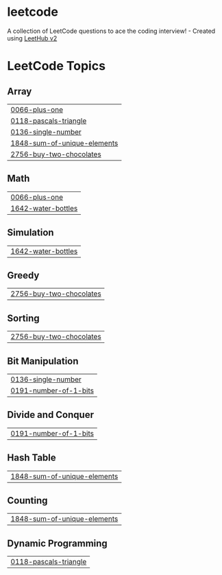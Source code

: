 # leetcode
A collection of LeetCode questions to ace the coding interview! - Created using [LeetHub v2](https://github.com/arunbhardwaj/LeetHub-2.0)

<!---LeetCode Topics Start-->
# LeetCode Topics
## Array
|  |
| ------- |
| [0066-plus-one](https://github.com/Adhilllllllll/leetcode/tree/master/0066-plus-one) |
| [0118-pascals-triangle](https://github.com/Adhilllllllll/leetcode/tree/master/0118-pascals-triangle) |
| [0136-single-number](https://github.com/Adhilllllllll/leetcode/tree/master/0136-single-number) |
| [1848-sum-of-unique-elements](https://github.com/Adhilllllllll/leetcode/tree/master/1848-sum-of-unique-elements) |
| [2756-buy-two-chocolates](https://github.com/Adhilllllllll/leetcode/tree/master/2756-buy-two-chocolates) |
## Math
|  |
| ------- |
| [0066-plus-one](https://github.com/Adhilllllllll/leetcode/tree/master/0066-plus-one) |
| [1642-water-bottles](https://github.com/Adhilllllllll/leetcode/tree/master/1642-water-bottles) |
## Simulation
|  |
| ------- |
| [1642-water-bottles](https://github.com/Adhilllllllll/leetcode/tree/master/1642-water-bottles) |
## Greedy
|  |
| ------- |
| [2756-buy-two-chocolates](https://github.com/Adhilllllllll/leetcode/tree/master/2756-buy-two-chocolates) |
## Sorting
|  |
| ------- |
| [2756-buy-two-chocolates](https://github.com/Adhilllllllll/leetcode/tree/master/2756-buy-two-chocolates) |
## Bit Manipulation
|  |
| ------- |
| [0136-single-number](https://github.com/Adhilllllllll/leetcode/tree/master/0136-single-number) |
| [0191-number-of-1-bits](https://github.com/Adhilllllllll/leetcode/tree/master/0191-number-of-1-bits) |
## Divide and Conquer
|  |
| ------- |
| [0191-number-of-1-bits](https://github.com/Adhilllllllll/leetcode/tree/master/0191-number-of-1-bits) |
## Hash Table
|  |
| ------- |
| [1848-sum-of-unique-elements](https://github.com/Adhilllllllll/leetcode/tree/master/1848-sum-of-unique-elements) |
## Counting
|  |
| ------- |
| [1848-sum-of-unique-elements](https://github.com/Adhilllllllll/leetcode/tree/master/1848-sum-of-unique-elements) |
## Dynamic Programming
|  |
| ------- |
| [0118-pascals-triangle](https://github.com/Adhilllllllll/leetcode/tree/master/0118-pascals-triangle) |
<!---LeetCode Topics End-->